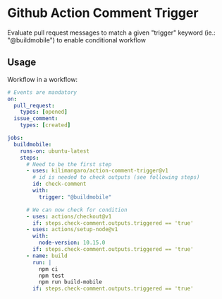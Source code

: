 # Github Action Comment Trigger

Evaluate pull request messages to match a given "trigger" keyword (ie.: "@buildmobile") to enable conditional workflow

## Usage

Workflow in a workflow:

```yaml
# Events are mandatory
on:
  pull_request:
    types: [opened]
  issue_comment:
    types: [created]

jobs:
  buildmobile:
    runs-on: ubuntu-latest
    steps:
      # Need to be the first step
      - uses: kilimangaro/action-comment-trigger@v1
        # id is needed to check outputs (see following steps)
        id: check-comment
        with:
          trigger: "@buildmobile"

      # We can now check for condition
      - uses: actions/checkout@v1
        if: steps.check-comment.outputs.triggered == 'true'
      - uses: actions/setup-node@v1
        with:
          node-version: 10.15.0
        if: steps.check-comment.outputs.triggered == 'true'
      - name: build
        run: |
          npm ci
          npm test
          npm run build-mobile
        if: steps.check-comment.outputs.triggered == 'true'
```
